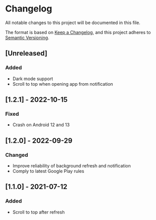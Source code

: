 # Changelog
All notable changes to this project will be documented in this file.

The format is based on [Keep a Changelog](https://keepachangelog.com/en/1.0.0/),
and this project adheres to [Semantic Versioning](https://semver.org/spec/v2.0.0.html).

## [Unreleased]
### Added
- Dark mode support
- Scroll to top when opening app from notification

## [1.2.1] - 2022-10-15
### Fixed
- Crash on Android 12 and 13

## [1.2.0] - 2022-09-29
### Changed
- Improve reliability of background refresh and notification
- Comply to latest Google Play rules

## [1.1.0] - 2021-07-12
### Added
- Scroll to top after refresh
